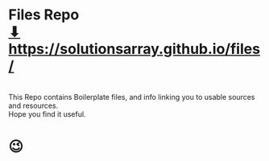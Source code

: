 # Files Repo <br> <a href="https://solutionsarray.github.io/files/" target="_blank">⬇</a> <br> <a href="https://solutionsarray.github.io/files/" target="_blank">https://solutionsarray.github.io/files/</a>
<br>
This Repo contains Boilerplate files, and info linking you to usable sources and resources.
<br> Hope you find it useful.
<h1>😉</h1>












